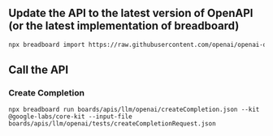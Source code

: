 ## Update the API to the latest version of OpenAPI (or the latest implementation of breadboard)

```bash
npx breadboard import https://raw.githubusercontent.com/openai/openai-openapi/master/openapi.yaml -o boards/apis/llm/openai/api
```

## Call the API

### Create Completion

```
npx breadboard run boards/apis/llm/openai/createCompletion.json --kit @google-labs/core-kit --input-file boards/apis/llm/openai/tests/createCompletionRequest.json
```
